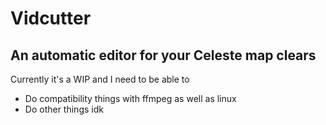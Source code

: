 # Vidcutter
## An automatic editor for your Celeste map clears

Currently it's a WIP and I need to be able to
 - Do compatibility things with ffmpeg as well as linux 
 - Do other things idk